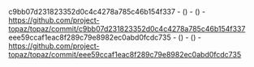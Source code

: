 c9bb07d231823352d0c4c4278a785c46b154f337 -  () -  () - https://github.com/project-topaz/topaz/commit/c9bb07d231823352d0c4c4278a785c46b154f337
eee59ccaf1eac8f289c79e8982ec0abd0fcdc735 -  () -  () - https://github.com/project-topaz/topaz/commit/eee59ccaf1eac8f289c79e8982ec0abd0fcdc735
